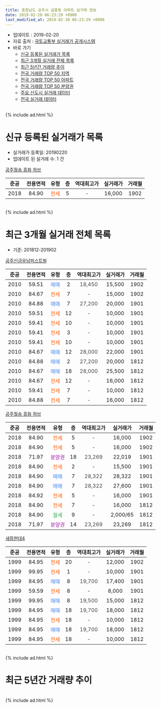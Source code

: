 ```yaml
---
title: 충청남도 공주시 금흥동 아파트 실거래 정보
date: 2019-02-20 06:23:29 +0900
last_modified_at: 2019-02-20 06:23:29 +0900
---
```


* 업데이트 : 2019-02-20
* 자료 출처 : [국토교통부 실거래가 공개시스템](http://rt.molit.go.kr)
* 바로 가기
    * [신규 등록된 실거래가 목록](#신규-등록된-실거래가-목록)
    * [최근 3개월 실거래 전체 목록](#최근-3개월-실거래-전체-목록)
    * [최근 5년간 거래량 추이](#최근-5년간-거래량-추이)
    * [전국 거래량 TOP 50 지역](https://inasie.github.io/apt-trade-info/최근-3개월-전국에서-가장-거래가-많이-발생한-지역)
    * [전국 거래량 TOP 50 아파트](https://inasie.github.io/apt-trade-info/최근-3개월-전국에서-가장-거래가-많이-발생한-아파트)
    * [전국 거래량 TOP 50 분양권](https://inasie.github.io/apt-trade-info/최근-3개월-전국에서-가장-거래가-많이-발생한-분양권)
    * [주요 신도시 실거래 데이터](https://inasie.github.io/apt-trade-info/주요-신도시)
    * [전국 실거래 데이터](https://inasie.github.io/apt-trade-info/전국)
<br>
{% include ad.html %}
<br>

# 신규 등록된 실거래가 목록
* 실거래가 등록일: 20190220
* 업데이트 된 실거래 수: 1 건


[공주월송 흥화 하브](https://search.naver.com/search.naver?query=%EC%B6%A9%EC%B2%AD%EB%82%A8%EB%8F%84+%EA%B3%B5%EC%A3%BC%EC%8B%9C+%EA%B8%88%ED%9D%A5%EB%8F%99+%EA%B3%B5%EC%A3%BC%EC%9B%94%EC%86%A1+%ED%9D%A5%ED%99%94+%ED%95%98%EB%B8%8C)

|준공|전용면적|유형|층|역대최고가|실거래가|거래월|
|:---:|:---:|:---:|:---:|:---:|:---:|:---:|
|2018|84.90|<span style="color:#ff5a00">전세</span>|5|<span style="color:#444444">-</span>|16,000|1902|


<br>
{% include ad.html %}
<br>

# 최근 3개월 실거래 전체 목록
* 기준: 201812-201902


[공주신금우남퍼스트빌](https://search.naver.com/search.naver?query=%EC%B6%A9%EC%B2%AD%EB%82%A8%EB%8F%84+%EA%B3%B5%EC%A3%BC%EC%8B%9C+%EA%B8%88%ED%9D%A5%EB%8F%99+%EA%B3%B5%EC%A3%BC%EC%8B%A0%EA%B8%88%EC%9A%B0%EB%82%A8%ED%8D%BC%EC%8A%A4%ED%8A%B8%EB%B9%8C)

|준공|전용면적|유형|층|역대최고가|실거래가|거래월|
|:---:|:---:|:---:|:---:|:---:|:---:|:---:|
|2010|59.51|<span style="color:#4285f3">매매</span>|2|<span style="color:#444444">18,450</span>|15,500|1902|
|2010|84.67|<span style="color:#ff5a00">전세</span>|7|<span style="color:#444444">-</span>|15,000|1902|
|2010|84.88|<span style="color:#4285f3">매매</span>|7|<span style="color:#444444">27,200</span>|20,000|1901|
|2010|59.51|<span style="color:#ff5a00">전세</span>|12|<span style="color:#444444">-</span>|10,000|1901|
|2010|59.41|<span style="color:#ff5a00">전세</span>|10|<span style="color:#444444">-</span>|10,000|1901|
|2010|59.41|<span style="color:#ff5a00">전세</span>|3|<span style="color:#444444">-</span>|10,000|1901|
|2010|59.41|<span style="color:#ff5a00">전세</span>|10|<span style="color:#444444">-</span>|10,000|1901|
|2010|84.67|<span style="color:#4285f3">매매</span>|12|<span style="color:#444444">28,000</span>|22,000|1901|
|2010|84.88|<span style="color:#4285f3">매매</span>|2|<span style="color:#444444">27,200</span>|20,000|1812|
|2010|84.67|<span style="color:#4285f3">매매</span>|18|<span style="color:#444444">28,000</span>|25,500|1812|
|2010|84.67|<span style="color:#ff5a00">전세</span>|12|<span style="color:#444444">-</span>|16,000|1812|
|2010|59.41|<span style="color:#ff5a00">전세</span>|7|<span style="color:#444444">-</span>|10,000|1812|
|2010|84.88|<span style="color:#ff5a00">전세</span>|7|<span style="color:#444444">-</span>|16,000|1812|

[공주월송 흥화 하브](https://search.naver.com/search.naver?query=%EC%B6%A9%EC%B2%AD%EB%82%A8%EB%8F%84+%EA%B3%B5%EC%A3%BC%EC%8B%9C+%EA%B8%88%ED%9D%A5%EB%8F%99+%EA%B3%B5%EC%A3%BC%EC%9B%94%EC%86%A1+%ED%9D%A5%ED%99%94+%ED%95%98%EB%B8%8C)

|준공|전용면적|유형|층|역대최고가|실거래가|거래월|
|:---:|:---:|:---:|:---:|:---:|:---:|:---:|
|2018|84.90|<span style="color:#ff5a00">전세</span>|5|<span style="color:#444444">-</span>|16,000|1902|
|2018|84.90|<span style="color:#ff5a00">전세</span>|5|<span style="color:#444444">-</span>|16,000|1902|
|2018|71.97|<span style="color:#9C11A5">분양권</span>|18|<span style="color:#444444">23,269</span>|22,019|1901|
|2018|84.90|<span style="color:#ff5a00">전세</span>|2|<span style="color:#444444">-</span>|15,500|1901|
|2018|84.90|<span style="color:#4285f3">매매</span>|7|<span style="color:#444444">28,322</span>|28,322|1901|
|2018|84.90|<span style="color:#4285f3">매매</span>|7|<span style="color:#444444">28,322</span>|27,600|1901|
|2018|84.92|<span style="color:#ff5a00">전세</span>|5|<span style="color:#444444">-</span>|16,000|1901|
|2018|84.90|<span style="color:#ff5a00">전세</span>|7|<span style="color:#444444">-</span>|16,000|1812|
|2018|84.90|<span style="color:#34a853">월세</span>|9|<span style="color:#444444">-</span>|2,000/65|1812|
|2018|71.97|<span style="color:#9C11A5">분양권</span>|14|<span style="color:#444444">23,269</span>|23,269|1812|

[새뜸현대4](https://search.naver.com/search.naver?query=%EC%B6%A9%EC%B2%AD%EB%82%A8%EB%8F%84+%EA%B3%B5%EC%A3%BC%EC%8B%9C+%EA%B8%88%ED%9D%A5%EB%8F%99+%EC%83%88%EB%9C%B8%ED%98%84%EB%8C%804)

|준공|전용면적|유형|층|역대최고가|실거래가|거래월|
|:---:|:---:|:---:|:---:|:---:|:---:|:---:|
|1999|84.95|<span style="color:#ff5a00">전세</span>|20|<span style="color:#444444">-</span>|12,000|1902|
|1999|99.95|<span style="color:#ff5a00">전세</span>|1|<span style="color:#444444">-</span>|10,000|1901|
|1999|84.95|<span style="color:#4285f3">매매</span>|8|<span style="color:#444444">19,700</span>|17,400|1901|
|1999|59.59|<span style="color:#ff5a00">전세</span>|8|<span style="color:#444444">-</span>|8,000|1901|
|1999|99.95|<span style="color:#4285f3">매매</span>|8|<span style="color:#444444">19,500</span>|15,000|1812|
|1999|84.95|<span style="color:#4285f3">매매</span>|18|<span style="color:#444444">19,700</span>|18,000|1812|
|1999|84.95|<span style="color:#ff5a00">전세</span>|18|<span style="color:#444444">-</span>|10,000|1812|
|1999|84.95|<span style="color:#4285f3">매매</span>|18|<span style="color:#444444">19,700</span>|18,000|1812|
|1999|84.95|<span style="color:#ff5a00">전세</span>|18|<span style="color:#444444">-</span>|10,000|1812|


<br>
{% include ad.html %}
<br>

# 최근 5년간 거래량 추이


<div style="width:100%;">
    <canvas id="deal_progress" height="200"></canvas>
</div>

<script>
new Chart(document.getElementById("deal_progress"), {
    type: 'line',
    data: {
        labels: ['201402','201403','201404','201405','201406','201407','201408','201409','201410','201411','201412','201501','201502','201503','201504','201505','201506','201507','201508','201509','201510','201511','201512','201601','201602','201603','201604','201605','201606','201607','201608','201609','201610','201611','201612','201701','201702','201703','201704','201705','201706','201707','201708','201709','201710','201711','201712','201801','201802','201803','201804','201805','201806','201807','201808','201809','201810','201811','201812','201901','201902'],
        datasets: [{
            label: '매매',
            pointRadius: 1,
            data: [5, 11, 4, 3, 9, 4, 5, 12, 4, 8, 4, 3, 1, 6, 4, 8, 8, 4, 4, 5, 5, 26, 4, 6, 10, 6, 6, 4, 7, 5, 7, 9, 16, 8, 6, 3, 4, 10, 6, 3, 3, 3, 8, 5, 6, 3, 9, 5, 9, 4, 6, 7, 3, 7, 11, 10, 10, 5, 6, 6, 1],
            borderColor: "rgba(255, 201, 14, 1)",
            backgroundColor: "rgba(255, 201, 14, 0.5)",
            fill: false,
            lineTension: 0
        },{
            label: '전월세',
            pointRadius: 1,
            data: [3, 3, 0, 4, 5, 1, 2, 4, 2, 3, 12, 4, 4, 4, 3, 3, 1, 1, 5, 2, 2, 2, 10, 3, 7, 3, 2, 2, 0, 1, 0, 2, 2, 2, 4, 0, 0, 4, 5, 5, 2, 3, 4, 7, 1, 2, 3, 7, 2, 1, 2, 6, 1, 6, 8, 5, 8, 7, 7, 8, 4],
            borderColor: "rgba(0, 141, 185, 1)",
            backgroundColor: "rgba(0, 141, 185, 0.5)",
            fill: false,
            lineTension: 0
        }
        ]
    },
    options: {
        responsive: true,
        title: {
            display: false
        },
        tooltips: {
            mode: 'index',
            intersect: false
        },
        hover: {
            mode: 'nearest',
            intersect: true
        },
        scales: {
            xAxes: [{
                display: true,
                scaleLabel: {
                    display: true,
                    labelString: '년/월'
                }
            }],
            yAxes: [{
                display: true,
                ticks: {
                    suggestedMin: 0,
                },
                scaleLabel: {
                    display: true,
                    labelString: '실거래 수'
                }
            }]
        }
    }
});

</script>


<br>
{% include ad.html %}
<br>

